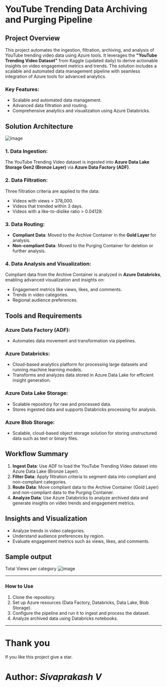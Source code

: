 # YouTube Trending Data Archiving and Purging Pipeline

## Project Overview

This project automates the ingestion, filtration, archiving, and analysis of YouTube trending video data using Azure tools. It leverages the **"YouTube Trending Video Dataset"** from Kaggle (updated daily) to derive actionable insights on video engagement metrics and trends. The solution includes a scalable and automated data management pipeline with seamless integration of Azure tools for advanced analytics.

### Key Features:
- Scalable and automated data management.
- Advanced data filtration and routing.
- Comprehensive analytics and visualization using Azure Databricks.

## Solution Architecture

![image](https://github.com/user-attachments/assets/17ff8d86-18a6-413f-9f8e-57f403464a51)


### 1. Data Ingestion:
The YouTube Trending Video dataset is ingested into **Azure Data Lake Storage Gen2 (Bronze Layer)** via **Azure Data Factory (ADF)**.

### 2. Data Filtration:
Three filtration criteria are applied to the data:
- Videos with views > 378,000.
- Videos that trended within 3 days.
- Videos with a like-to-dislike ratio > 0.04129.

### 3. Data Routing:
- **Compliant Data**: Moved to the Archive Container in the **Gold Layer** for analysis.
- **Non-compliant Data**: Moved to the Purging Container for deletion or further analysis.

### 4. Data Analysis and Visualization:
Compliant data from the Archive Container is analyzed in **Azure Databricks**, enabling advanced visualization and insights on:
- Engagement metrics like views, likes, and comments.
- Trends in video categories.
- Regional audience preferences.

## Tools and Requirements

### Azure Data Factory (ADF):
- Automates data movement and transformation via pipelines.

### Azure Databricks:
- Cloud-based analytics platform for processing large datasets and running machine learning models.
- Transforms and analyzes data stored in Azure Data Lake for efficient insight generation.

### Azure Data Lake Storage:
- Scalable repository for raw and processed data.
- Stores ingested data and supports Databricks processing for analysis.

### Azure Blob Storage:
- Scalable, cloud-based object storage solution for storing unstructured data such as text or binary files.

## Workflow Summary

1. **Ingest Data**: Use ADF to load the YouTube Trending Video dataset into Azure Data Lake (Bronze Layer).
2. **Filter Data**: Apply filtration criteria to segment data into compliant and non-compliant categories.
3. **Route Data**: Move compliant data to the Archive Container (Gold Layer) and non-compliant data to the Purging Container.
4. **Analyze Data**: Use Azure Databricks to analyze archived data and generate insights on video trends and engagement metrics.


## Insights and Visualization
- Analyze trends in video categories.
- Understand audience preferences by region.
- Evaluate engagement metrics such as views, likes, and comments.

## Sample output
Total Views per category
![image](https://github.com/user-attachments/assets/d41e832c-c401-4d4a-8ff5-a1f6aded4c77)


---

### How to Use
1. Clone the repository.
2. Set up Azure resources (Data Factory, Databricks, Data Lake, Blob Storage).
3. Configure the pipeline and run it to ingest and process the dataset.
4. Analyze archived data using Databricks notebooks.



---
# Thank you
If you like this project give a star.

# **Author**: _Sivaprakash V_

